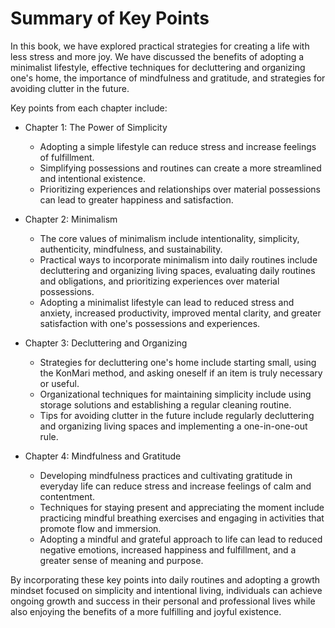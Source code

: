 Summary of Key Points
=================================

In this book, we have explored practical strategies for creating a life with less stress and more joy. We have discussed the benefits of adopting a minimalist lifestyle, effective techniques for decluttering and organizing one's home, the importance of mindfulness and gratitude, and strategies for avoiding clutter in the future.

Key points from each chapter include:

* Chapter 1: The Power of Simplicity

  * Adopting a simple lifestyle can reduce stress and increase feelings of fulfillment.
  * Simplifying possessions and routines can create a more streamlined and intentional existence.
  * Prioritizing experiences and relationships over material possessions can lead to greater happiness and satisfaction.
* Chapter 2: Minimalism

  * The core values of minimalism include intentionality, simplicity, authenticity, mindfulness, and sustainability.
  * Practical ways to incorporate minimalism into daily routines include decluttering and organizing living spaces, evaluating daily routines and obligations, and prioritizing experiences over material possessions.
  * Adopting a minimalist lifestyle can lead to reduced stress and anxiety, increased productivity, improved mental clarity, and greater satisfaction with one's possessions and experiences.
* Chapter 3: Decluttering and Organizing

  * Strategies for decluttering one's home include starting small, using the KonMari method, and asking oneself if an item is truly necessary or useful.
  * Organizational techniques for maintaining simplicity include using storage solutions and establishing a regular cleaning routine.
  * Tips for avoiding clutter in the future include regularly decluttering and organizing living spaces and implementing a one-in-one-out rule.
* Chapter 4: Mindfulness and Gratitude

  * Developing mindfulness practices and cultivating gratitude in everyday life can reduce stress and increase feelings of calm and contentment.
  * Techniques for staying present and appreciating the moment include practicing mindful breathing exercises and engaging in activities that promote flow and immersion.
  * Adopting a mindful and grateful approach to life can lead to reduced negative emotions, increased happiness and fulfillment, and a greater sense of meaning and purpose.

By incorporating these key points into daily routines and adopting a growth mindset focused on simplicity and intentional living, individuals can achieve ongoing growth and success in their personal and professional lives while also enjoying the benefits of a more fulfilling and joyful existence.

